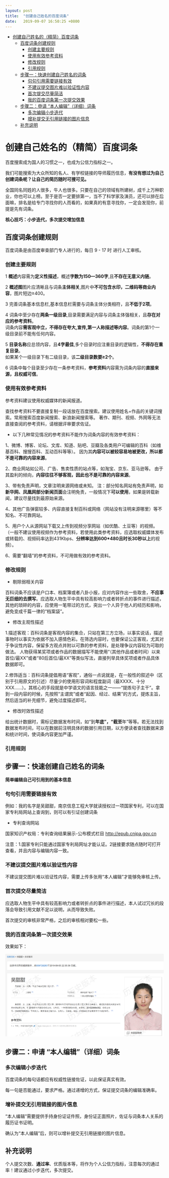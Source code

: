 ```yaml
---
layout: post
title:  "创建自己姓名的百度词条"
date:   2019-09-07 16:50:25 +0800
---
```


<!-- TOC -->

- [创建自己姓名的（精简）百度词条](#创建自己姓名的精简百度词条)
    - [百度词条创建规则](#百度词条创建规则)
        - [创建主要规则](#创建主要规则)
        - [使用有效参考资料](#使用有效参考资料)
        - [修改规则](#修改规则)
        - [引用规则](#引用规则)
    - [步骤一：快速创建自己姓名的词条](#步骤一快速创建自己姓名的词条)
        - [句句引用需要链接有效](#句句引用需要链接有效)
        - [不建议提交图片难以验证性内容](#不建议提交图片难以验证性内容)
        - [首次提交尽量简洁](#首次提交尽量简洁)
        - [我的百度词条第一次提交效果](#我的百度词条第一次提交效果)
    - [步骤二：申请 “本人编辑”（详细）词条](#步骤二申请-本人编辑详细词条)
        - [多次编辑小步迭代](#多次编辑小步迭代)
        - [增补提交无引用链接的图片信息](#增补提交无引用链接的图片信息)
    - [补充说明](#补充说明)

<!-- /TOC -->


#  创建自己姓名的（精简）百度词条

百度搜索成为国人的习惯之一，也成为公信力指标之一。

我们可能搜索为大众所知的名人、有学校链接的导师履历信息，**有没有想过为自己创建词条呢？让自己的简历随时可搜可见。**

全国同名同姓的人很多，牛人也很多。只要在自己的领域有所建树，成千上万种职业，你也可以上榜。至于是否一定要排第一，当不了科学家及演员，还可以排在后面嘛，排名是给专门寻找你的人而看的，如果真的有意寻找你，一定会发现你，前提是先有词条。

**核心技巧：小步迭代，多次提交增加信息**

## 百度词条创建规则

百度词条是由百度审查部门专人进行的，每日 9 - 17 时  进行人工审核。

### 创建主要规则

1 **概述**内容需为**定义性描述**，概述**字数为150—360字**,且**不存在无意义内链**。

2 **概述图**图片应清晰且与词条**主体相关**,图片中**不可包含水印，二维码等商业内容**，图片短边≥400。

3 完善词条基本信息栏,基本信息栏需要与词条主体分类相符，且**不低于2项**。

4 词条中至少存在**两条一级目录**,目录需要满足内容与词条主体强相关，且**存在对应的参考资料**。  
词条内容**需客观中立，不得存在夸大,宣传,第一人称描述等内容**。词条的第1个一级目录前不能有任何内容。

5 **目录名称**应总领内容，且**4字最佳**,多个目录时应注重目录的逻辑性，**不得存在重复目录**。  
如果某个一级目录下有二级目录，该**二级目录数要≥2个**。

6 词条中每个目录至少存在一条参考资料，**参考资料**内容需为词条内容的**直接来源，且权威可信**。


### 使用有效参考资料

参考资料建议使用权威媒体的新闻报道。

查找参考资料不要直接复制一段话放在百度搜索。建议使用姓名+作品的关键词搜索。常用搜索百度新闻搜索、新浪新闻搜索等。
著作、期刊、视频、外网等无法直接查阅的参考资料，请根据评审要求佐证。

- 以下几种常见情况的参考资料不能作为词条内容的有效参考资料：

1、微博、博客、论坛、文库、知道、贴吧、豆瓣及各类用户可编辑的百科（如维基百科、搜搜百科、互动百科等等）。 因为其**内容可以被较容易地被更改，所以都不是可靠的内容来源**。

2、商业网站如公司、广告、售卖性质的站点等，如淘宝、京东、亚马逊等。 由于其盈利的倾向，**内容往往不够客观，因此也不是可靠的内容来源**。

3、带有免责声明，文章注明来源网络或未知。
注：部分知名网站有免责声明，如**新华网、凤凰网部分新闻页面**会注明免责，一般情况下**可以使用**，如果是转载新闻，建议尽量找到最原始来源。

4、其他广告弹窗较多、内容直接复制百科或网络（网站没有注明来源哪里）等不知名、不可靠网站。

5、用户个人从源网站下载又上传到视频分享网站（如优酷、土豆等）的视频。（一般不建议使用视频作为参考资料，若使用此类参考资料，应选取权威媒体发布或转载的、视频码率达到431Kbps、**分辨率达到600*480且时长30秒以上**的视频）。

6、需要“翻墙”的参考资料，不可用做有效的参考资料。

### 修改规则

- 剔除弱相关内容

百科词条不应该是户口本、档案簿或者八卦小报，应对内容作出一些取舍，**不应事无巨细的去撰写**。应选取人物生平中具有较高影响力或者转折点的事件进行描述，其他的琐碎的内容，应使用一笔带过的方式，突出一个人异于他人的经历和影响，避免变成千篇一律的“档案袋”。

- 修改主观性描述
  
1.描述客观：百科词条是客观内容的集合，只站在第三方立场，以事实说话，描述事物时以事实为依据不加入感情色彩。在筛选内容时，也要保证公正客观，尤其对于争议性内容，保留多方观点并附以可靠的参考资料，是处理争议内容较为可取的做法。
人物获得某奖项或者作品的数据描写不能使用“（其他作品或者时间）以来首位/最XX”或者“80后首位/最XX”等类似写法，直接列举具体奖项或者作品具体数据即可。

2.修饰适当：百科词条提倡用语“客观”，通俗一点说就是，在一般性的叙述中（区别于引用原文的引述）尽量少的使用形容词和程度副词（最XXXX、十分XXX……）。其核心的手段就是中学语文的语言技能之一——“提炼句子主干”。拿到一段内容的时候，先按照“主谓宾”或者“起因、经过、结果”的方式，提炼主旨，然后适当的补充细节，避免过度描述即可。

- 修改时效性描述


给出统计数据时，需标记数据发布时间，如“到**年底”，“截至**年”等等。若无法找到数据发布时间，可以在数据前注明具体的数据引用日期，以方便读者查找数据来源和统计时间，使词条内容更加严谨。


### 引用规则



## 步骤一：快速创建自己姓名的词条

**简单编辑自己可引用到的基本信息**

### 句句引用需要链接有效
例如：我的名字是吴甜甜，南京信息工程大学就读授权过一项国家专利，可以在国家专利局网站上查询到，则可以有引证创建词条

- 专利查询网站
  
国家知识产权局：专利查询结果展示-公布模式栏目
http://epub.cnipa.gov.cn

注意：1.国家专利只能通过国家专利局网址才能认证。2链接要求随点随时可打开查看，并且内容与编辑内容一致。

### 不建议提交图片难以验证性内容

不建议提交图片难以验证性内容，需要上传多张用“本人编辑”才能够免审核上传。

### 首次提交尽量简洁

应选取人物生平中具有较高影响力或者转折点的事件进行描述，本人试过冗长的段落会导致引用文献不足以说明，从而导致失败。

首次提交的审核非常严格，之后的审核相对要松一些。

### 我的百度词条第一次提交效果
 
效果如下：

![百度词条第1次](/images/百度词条第1次.png)  



## 步骤二：申请 “本人编辑”（详细）词条

### 多次编辑小步迭代

百度词条的每句话都应有权威性链接佐证，以此保证真实有效。

每一句是否能通过，要求严格。通过递增的方式，保证提交词条的编辑准确率。


### 增补提交无引用链接的图片信息


“本人编辑”需要提供手持身份证证件照，身份证正面照片，佐证与词条本人关系的履历证书证明。

确认为“本人编辑”后，则可以增补提交无引用链接的图片信息。

## 补充说明

个人提交次数、**通过率**、优质版本等，将作为个人公信力指标，注意每次的通过率！建议通过小步迭代，多次提交。